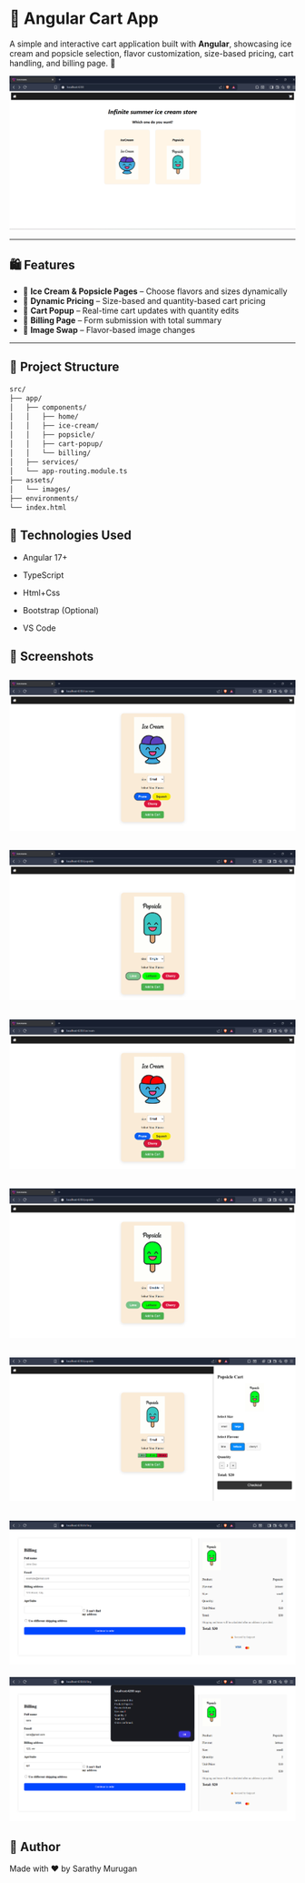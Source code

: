 # 🍦 Angular Cart App

A simple and interactive cart application built with **Angular**, showcasing ice cream and popsicle selection, flavor customization, size-based pricing, cart handling, and billing page. 🎯

![Home](Home.png)

---

## 🛍️ Features

- 🧁 **Ice Cream & Popsicle Pages** – Choose flavors and sizes dynamically
- 💸 **Dynamic Pricing** – Size-based and quantity-based cart pricing
- 🛒 **Cart Popup** – Real-time cart updates with quantity edits
- 🧾 **Billing Page** – Form submission with total summary
- 🎨 **Image Swap** – Flavor-based image changes

---

## 📂 Project Structure

```plaintext
src/
├── app/
│   ├── components/
│   │   ├── home/
│   │   ├── ice-cream/
│   │   ├── popsicle/
│   │   ├── cart-popup/
│   │   └── billing/
│   ├── services/
│   └── app-routing.module.ts
├── assets/
│   └── images/
├── environments/
└── index.html
```

## 🔧 Technologies Used
* Angular 17+

* TypeScript

* Html+Css

* Bootstrap (Optional)

* VS Code

## 📸 Screenshots

![Icecream](Icecream.png)
------------------------------------
![Popsicle](Popsicle.png)
------------------------------------
![CreamSwap](CreamSwap.png)
------------------------------------
![PopSwap](PopSwap.png)
------------------------------------
![Cart](Cart.png)
------------------------------------
![Billing](Billing.png)
------------------------------------
![Billing](Billing1.png)

## 🙌 Author
Made with ❤️ by Sarathy Murugan
